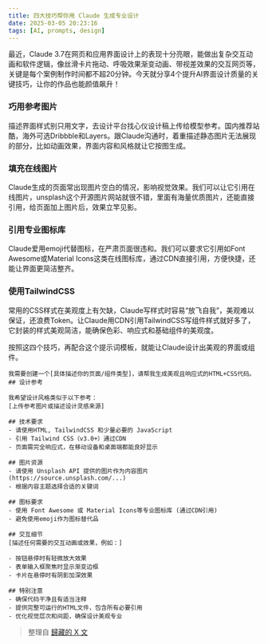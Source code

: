 ```yaml
---
title: 四大技巧帮你用 Claude 生成专业设计
date: 2025-03-05 20:23:16
tags: [AI, prompts, design]
---
```


最近，Claude 3.7在网页和应用界面设计上的表现十分亮眼，能做出复杂交互动画和软件逻辑，像丝滑卡片拖动、呼吸效果渐变动画、带视差效果的交互网页等，关键是每个案例制作时间都不超20分钟。今天就分享4个提升AI界面设计质量的关键技巧，让你的作品也能颜值飙升！

<!--more-->

### 巧用参考图片

描述界面样式别只用文字，去设计平台找心仪设计稿上传给模型参考。国内推荐站酷，海外可选Dribbble和Layers。跟Claude沟通时，着重描述静态图片无法展现的部分，比如动画效果，界面内容和风格就让它按图生成。

### 填充在线图片

Claude生成的页面常出现图片空白的情况，影响视觉效果。我们可以让它引用在线图片，unsplash这个开源图片网站就很不错，里面有海量优质图片，还能直接引用，给页面加上图片后，效果立竿见影。

### 引用专业图标库

Claude爱用emoji代替图标，在严肃页面很违和。我们可以要求它引用如Font Awesome或Material Icons这类在线图标库，通过CDN直接引用，方便快捷，还能让界面更简洁整齐。

### 使用TailwindCSS

常用的CSS样式在美观度上有欠缺，Claude写样式时容易“放飞自我”，美观难以保证，还浪费Token。让Claude用CDN引用TailwindCSS写组件样式就好多了，它封装的样式美观简洁，能确保色彩、响应式和基础组件的美观度。

按照这四个技巧，再配合这个提示词模板，就能让Claude设计出美观的界面或组件。

```
我需要创建一个[具体描述你的页面/组件类型]，请帮我生成美观且响应式的HTML+CSS代码。
## 设计参考

我希望设计风格类似于以下参考：
[上传参考图片或描述设计灵感来源]

## 技术要求
- 请使用HTML, TailwindCSS 和少量必要的 JavaScript
- 引用 Tailwind CSS（v3.0+）通过CDN
- 页面需完全响应式，在移动设备和桌面端都能良好显示

## 图片资源
- 请使用 Unsplash API 提供的图片作为内容图片 (https://source.unsplash.com/...)
- 根据内容主题选择合适的关键词

## 图标要求
- 使用 Font Awesome 或 Material Icons等专业图标库 (通过CDN引用)
- 避免使用emoji作为图标替代品

## 交互细节
[描述任何需要的交互动画或效果，例如：]

- 按钮悬停时有轻微放大效果
- 表单输入框聚焦时显示渐变边框
- 卡片在悬停时有阴影加深效果

## 特别注意
- 确保代码干净且有适当注释
- 提供完整可运行的HTML文件，包含所有必要引用
- 优化视觉层次和间距，确保设计美观专业
```

> 整理自 [歸藏的 X 文](https://mp.weixin.qq.com/s/tUOAfd4OI56QxD94-0PPKw)
